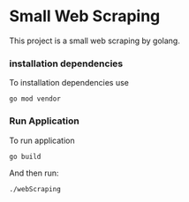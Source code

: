 # Small Web Scraping
This project is a small web scraping by golang.

### installation dependencies
To installation dependencies use 

```go mod vendor```

### Run Application
To run application 

```go build``` 

And then run:

```./webScraping```
